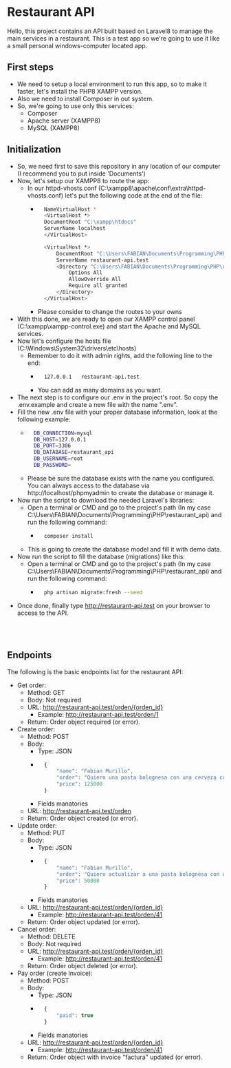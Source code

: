 # Restaurant API
Hello, this project contains an API built based on Laravel8 to manage the main services in a restaurant. This is a test app so we're going to use it like a small personal windows-computer located app.

## First steps
- We need to setup a local environment to run this app, so to make it faster, let's install the PHP8 XAMPP version.
- Also we need to install Composer in out system.
- So, we're going to use only this services:
    - Composer
    - Apache server (XAMPP8)
    - MySQL (XAMPP8)

## Initialization
- So, we need first to save this repository in any location of our computer (I recommend you to put inside 'Documents')
- Now, let's setup our XAMPP8 to route the app:
    - In our httpd-vhosts.conf (C:\xampp8\apache\conf\extra\httpd-vhosts.conf) let's put the following code at the end of the file:
        - ```bash
            NameVirtualHost *
            <VirtualHost *>
            DocumentRoot "C:\xampp\htdocs"
            ServerName localhost
            </VirtualHost>

            <VirtualHost *>
                DocumentRoot "C:\Users\FABIAN\Documents\Programming\PHP\restaurant_api\public"
                ServerName restaurant-api.test
                <Directory "C:\Users\FABIAN\Documents\Programming\PHP\restaurant_api\public">
                    Options All
                    AllowOverride All
                    Require all granted
                </Directory>
            </VirtualHost>
            ```
        - Please consider to change the routes to your owns 
- With this done, we are ready to open our XAMPP control panel (C:\xampp\xampp-control.exe) and start the Apache and MySQL services.
- Now let's configure the hosts file (C:\Windows\System32\drivers\etc\hosts)
    - Remember to do it with admin rights, add the following line to the end:
        - ```bash
            127.0.0.1	restaurant-api.test
            ```
        - You can add as many domains as you want.
- The next step is to configure our .env in the project's root. So copy the .env.example and create a new file with the name ".env".
- Fill the new .env file with your proper database information, look at the following example:
    - ```bash
        DB_CONNECTION=mysql
        DB_HOST=127.0.0.1
        DB_PORT=3306
        DB_DATABASE=restaurant_api
        DB_USERNAME=root
        DB_PASSWORD=
        ```
    - Please be sure the database exists with the name you configured. You can always access to the database via http://localhost/phpmyadmin to create the database or manage it.
- Now run the script to download the needed Laravel's libraries:
    - Open a terminal or CMD and go to the project's path (In my case C:\Users\FABIAN\Documents\Programming\PHP\restaurant_api) and run the following command:
        - ```bash
            composer install
            ```
    - This is going to create the database model and fill it with demo data.
- Now run the script to fill the database (migrations) like this:
    - Open a terminal or CMD and go to the project's path (In my case C:\Users\FABIAN\Documents\Programming\PHP\restaurant_api) and run the following command:
        - ```bash
            php artisan migrate:fresh --seed
            ```
- Once done, finally type http://restaurant-api.test on your browser to access to the API.

<br />
<br />

## Endpoints
The following is the basic endpoints list for the restaurant API:
- Get order:
    - Method: GET
    - Body: Not required
    - URL: http://restaurant-api.test/orden/{orden_id}
        - Example: http://restaurant-api.test/orden/1
    - Return: Order object required (or error).
- Create order:
    - Method: POST
    - Body:
        - Type: JSON
        - ```javascript
            {
                "name": "Fabian Murillo",
                "order": "Quiero una pasta bolognesa con una cerveza corona.",
                "price": 125000
            }
            ```
        - Fields manatories
    - URL: http://restaurant-api.test/orden
    - Return: Order object created (or error).
- Update order:
    - Method: PUT
    - Body:
        - Type: JSON
        - ```javascript
            {
                "name": "Fabian Murillo",
                "order": "Quiero actualizar a una pasta bolognesa con una cerveza corona."
                "price": 50000
            }
            ```
        - Fields manatories
    - URL: http://restaurant-api.test/orden/{orden_id}
        - Example: http://restaurant-api.test/orden/41
    - Return: Order object updated (or error).
- Cancel order:
    - Method: DELETE
    - Body: Not required
    - URL: http://restaurant-api.test/orden/{orden_id}
        - Example: http://restaurant-api.test/orden/41
    - Return: Order object deleted (or error).
- Pay order (create Invoice):
    - Method: POST
    - Body:
        - Type: JSON
        - ```javascript
            {
                "paid": true
            }
            ```
        - Fields manatories
    - URL: http://restaurant-api.test/orden/{orden_id}
        - Example: http://restaurant-api.test/orden/41
    - Return: Order object with invoice "factura" updated (or error).